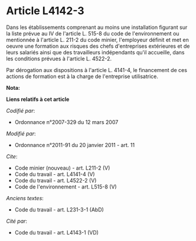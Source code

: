 # Article L4142-3

Dans les établissements comprenant au moins une installation figurant sur la liste prévue au IV de l'article L. 515-8 du code
de l'environnement ou mentionnée à l'article L. 211-2 du code minier, l'employeur définit et met en oeuvre une formation aux
risques des chefs d'entreprises extérieures et de leurs salariés ainsi que des travailleurs indépendants qu'il accueille,
dans les conditions prévues à l'article L. 4522-2. 

Par dérogation aux dispositions à l'article L. 4141-4, le financement de ces actions de formation est à la charge de
l'entreprise utilisatrice.

**Nota:**



**Liens relatifs à cet article**

_Codifié par_:

  - Ordonnance n°2007-329 du 12 mars 2007

_Modifié par_:

  - Ordonnance n°2011-91 du 20 janvier 2011 - art. 11

_Cite_:

  - Code minier (nouveau) - art. L211-2 (V)
  - Code du travail - art. L4141-4 (V)
  - Code du travail - art. L4522-2 (V)
  - Code de l'environnement - art. L515-8 (V)

_Anciens textes_:

  - Code du travail - art. L231-3-1 (AbD)

_Cité par_:

  - Code du travail - art. L4143-1 (VD)
